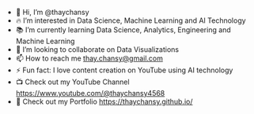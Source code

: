- 👋 Hi, I’m @thaychansy
- :fire: I’m interested in Data Science, Machine Learning and AI Technology
- :books: I’m currently learning Data Science, Analytics, Engineering and Machine Learning
- :100: I’m looking to collaborate on Data Visualizations
- 📫 How to reach me thay.chansy@gmail.com
- ⚡ Fun fact: I love content creation on YouTube using AI technology
- :tv: Check out my YouTube Channel https://www.youtube.com/@thaychansy4568
- 👀 Check out my Portfolio https://thaychansy.github.io/

<!---
thaychansy/thaychansy is a ✨ special ✨ repository because its `README.md` (this file) appears on your GitHub profile.
You can click the Preview link to take a look at your changes.
--->

